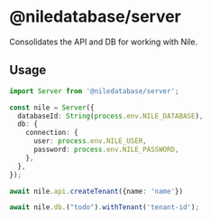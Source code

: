 # @niledatabase/server

Consolidates the API and DB for working with Nile.

## Usage

```ts
import Server from '@niledatabase/server';

const nile = Server({
  databaseId: String(process.env.NILE_DATABASE),
  db: {
    connection: {
      user: process.env.NILE_USER,
      password: process.env.NILE_PASSWORD,
    },
  },
});

await nile.api.createTenant({name: 'name'})

await nile.db.("todo").withTenant('tenant-id');
```

